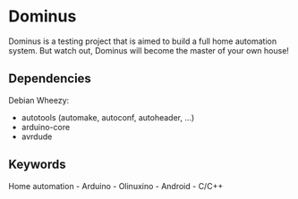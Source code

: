 Dominus
=======

Dominus is a testing project that is aimed to build a full home
automation system. But watch out, Dominus will become the master of
your own house!


Dependencies
------------

Debian Wheezy:
- autotools (automake, autoconf, autoheader, ...)
- arduino-core
- avrdude


Keywords
--------

Home automation - Arduino - Olinuxino - Android - C/C++
